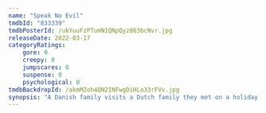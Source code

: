 ```yaml
---
name: "Speak No Evil"
tmdbId: "833339"
tmdbPosterId: /ukYuuFzPTumN1QNpQyz863bcNvr.jpg
releaseDate: 2022-03-17
categoryRatings:
    gore: 0
    creepy: 0
    jumpscares: 0
    suspense: 0
    psychological: 0
tmdbBackdropId: /akmMZoh4QN2INFwgDiHLo33rFVv.jpg
synopsis: "A Danish family visits a Dutch family they met on a holiday. What was supposed to be an idyllic weekend slowly starts unraveling as the Danes try to stay polite in the face of unpleasantness."
---
```

